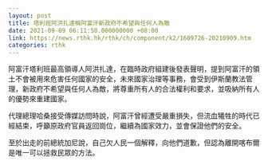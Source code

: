 ```yaml
---
layout: post
title: 塔利班阿洪扎達稱阿富汗新政府不希望與任何人為敵
date: 2021-09-09 06:11:50.000000000 +08:00
link: https://news.rthk.hk/rthk/ch/component/k2/1609726-20210909.htm
categories: rthk
---
```


阿富汗塔利班最高領導人阿洪扎達，在臨時政府組建後發表聲明，提到阿富汗的領土不會被用來危害任何國家的安全，未來國家治理等事務，會受到伊斯蘭教法管理，新政府不希望與任何人為敵，將尊重所有人的合法權利和要求，並吸納所有人的優勢來重建國家。

代理總理哈桑接受傳媒訪問時說，阿富汗曾經遭受嚴重損失，但流血犧牲的時代已經結束，呼籲原政府官員返回崗位，繼續為國家效力，並會保證他們的安全。

至於出走的前總統加尼說，自己欠人民一個解釋，向他們道歉，但認為離開喀布爾是唯一可以拯救民眾的方法。

